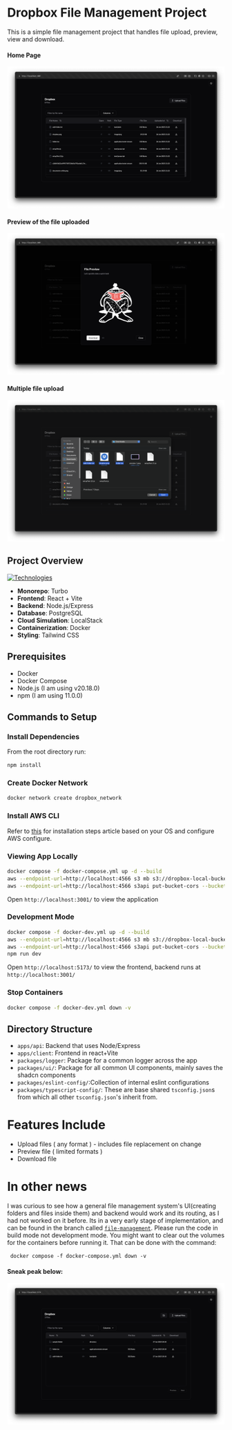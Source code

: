 # Dropbox File Management Project
This is a simple file management project that handles file upload, preview, view and download. 
#### Home Page
![Home](./images/home.png)
#### Preview of the file uploaded
![Preview](./images/preview.png)
#### Multiple file upload
![Multiple File Upload](./images/multiple-file-upload.png)
## Project Overview
[![Technologies](https://skillicons.dev/icons?i=docker,react,nodejs,postgres,vite,tailwind,aws)](https://skillicons.dev)

- **Monorepo**: Turbo
- **Frontend**: React + Vite
- **Backend**: Node.js/Express
- **Database**: PostgreSQL
- **Cloud Simulation**: LocalStack
- **Containerization**: Docker
- **Styling**: Tailwind CSS

## Prerequisites
* Docker
* Docker Compose
* Node.js (I am using v20.18.0)
* npm (I am using 11.0.0)

## Commands to Setup

### Install Dependencies
From the root directory run:
```bash
npm install
```

### Create Docker Network
```bash
docker network create dropbox_network
```

### Install AWS  CLI
Refer to [this](https://docs.aws.amazon.com/cli/latest/userguide/getting-started-install.html) for installation steps article based on your OS and configure AWS configure.

### Viewing App Locally
```bash
docker compose -f docker-compose.yml up -d --build
aws --endpoint-url=http://localhost:4566 s3 mb s3://dropbox-local-bucket
aws --endpoint-url=http://localhost:4566 s3api put-bucket-cors --bucket dropbox-local-bucket --cors-configuration file://cors.json
```
Open `http://localhost:3001/` to view the application

### Development Mode
```bash
docker compose -f docker-dev.yml up -d --build
aws --endpoint-url=http://localhost:4566 s3 mb s3://dropbox-local-bucket
aws --endpoint-url=http://localhost:4566 s3api put-bucket-cors --bucket dropbox-local-bucket --cors-configuration file://cors.json
npm run dev
```
Open `http://localhost:5173/` to view the frontend, backend runs at `http://localhost:3001/`
### Stop Containers
```bash
docker compose -f docker-dev.yml down -v
```

## Directory Structure
* `apps/api`: Backend that uses Node/Express 
* `apps/client`: Frontend in react+Vite
* `packages/logger`: Package for a common logger across the app
* `packages/ui/`: Package for all common UI components, mainly saves the shadcn components
* `packages/eslint-config/`:Collection of internal eslint configurations
* `packages/typescript-config/`: These are base shared `tsconfig.json`s from which all other `tsconfig.json`'s inherit from.


# Features Include
* Upload files ( any format ) - includes file replacement on change
* Preview file ( limited formats )
* Download file

# In other news
I was curious to see how a general file management system's UI(creating folders and files inside them) and backend would work and its routing, as I had not worked on it before. Its in a very early stage of implementation, and can be found in the branch called [`file-management`](https://github.com/mxthxngx/dropbox-file-management/tree/file-management). Please run the code in build mode not development mode.
You might want to clear out the volumes for the containers before running it. That can be done with the command:
```
 docker compose -f docker-compose.yml down -v
```
#### Sneak peak below: 
![Folder-Creation-Preview](./images/folder-preview.png)
